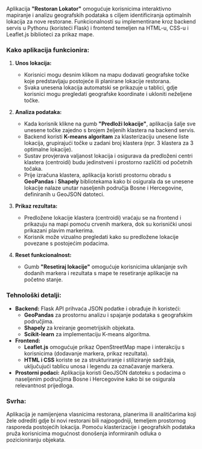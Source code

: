 Aplikacija **"Restoran Lokator"** omogućuje korisnicima interaktivno mapiranje i analizu geografskih podataka s ciljem identificiranja optimalnih lokacija za nove restorane. Funkcionalnosti su implementirane kroz backend servis u Pythonu (koristeći Flask) i frontend temeljen na HTML-u, CSS-u i Leaflet.js biblioteci za prikaz mape.

### Kako aplikacija funkcionira:
1. **Unos lokacija:**
   - Korisnici mogu desnim klikom na mapu dodavati geografske točke koje predstavljaju postojeće ili planirane lokacije restorana.
   - Svaka unesena lokacija automatski se prikazuje u tablici, gdje korisnici mogu pregledati geografske koordinate i ukloniti neželjene točke.

2. **Analiza podataka:**
   - Kada korisnik klikne na gumb **"Predloži lokacije"**, aplikacija šalje sve unesene točke zajedno s brojem željenih klastera na backend servis.
   - Backend koristi **K-means algoritam** za klasterizaciju unesene liste lokacija, grupirajući točke u zadani broj klastera (npr. 3 klastera za 3 optimalne lokacije).
   - Sustav provjerava valjanost lokacija i osigurava da predloženi centri klastera (centroidi) budu jedinstveni i prostorno različiti od početnih točaka.
   - Prije izračuna klastera, aplikacija koristi prostornu obradu s **GeoPandas** i **Shapely** bibliotekama kako bi osigurala da se unesene lokacije nalaze unutar naseljenih područja Bosne i Hercegovine, definiranih u GeoJSON datoteci.

3. **Prikaz rezultata:**
   - Predložene lokacije klastera (centroidi) vraćaju se na frontend i prikazuju na mapi pomoću crvenih markera, dok su korisnički unosi prikazani plavim markerima.
   - Korisnik može vizualno pregledati kako su predložene lokacije povezane s postojećim podacima.

4. **Reset funkcionalnost:**
   - Gumb **"Resetiraj lokacije"** omogućuje korisnicima uklanjanje svih dodanih markera i rezultata s mape te resetiranje aplikacije na početno stanje.

### Tehnološki detalji:
- **Backend:** Flask API prihvaća JSON podatke i obrađuje ih koristeći:
  - **GeoPandas** za prostornu analizu i spajanje podataka s geografskim područjima.
  - **Shapely** za kreiranje geometrijskih objekata.
  - **Scikit-learn** za implementaciju K-means algoritma.
- **Frontend:** 
  - **Leaflet.js** omogućuje prikaz OpenStreetMap mape i interakciju s korisnicima (dodavanje markera, prikaz rezultata).
  - **HTML i CSS** koriste se za strukturiranje i stiliziranje sadržaja, uključujući tablicu unosa i legendu za označavanje markera.
- **Prostorni podaci:** Aplikacija koristi GeoJSON datoteku s podacima o naseljenim područjima Bosne i Hercegovine kako bi se osigurala relevantnost prijedloga.

### Svrha:
Aplikacija je namijenjena vlasnicima restorana, planerima ili analitičarima koji žele odrediti gdje bi novi restorani bili najpogodniji, temeljem prostornog rasporeda postojećih lokacija. Pomoću klasterizacije i geografskih podataka pruža korisnicima mogućnost donošenja informiranih odluka o pozicioniranju objekata.